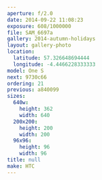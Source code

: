 ```yaml
---
aperture: f/2.0
date: 2014-09-22 11:08:23
exposure: 608/1000000
file: SAM_6697a
gallery: 2014-autumn-holidays
layout: gallery-photo
location:
  latitude: 57.326648694444
  longitude: -4.4466228333333
model: One S
next: 9730c66
ordering: 21
previous: a840099
sizes:
  640w:
    height: 362
    width: 640
  200x200:
    height: 200
    width: 200
  96x96:
    height: 96
    width: 96
title: null
make: HTC
---
```

